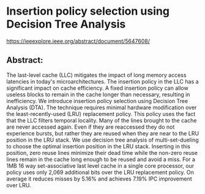 # Insertion policy selection using Decision Tree Analysis

https://ieeexplore.ieee.org/abstract/document/5647608/

## Abstract:

The last-level cache (LLC) mitigates the impact of long memory access latencies in today's microarchitectures. The insertion policy in the LLC has a significant impact on cache efficiency. A fixed insertion policy can allow useless blocks to remain in the cache longer than necessary, resulting in inefficiency. We introduce insertion policy selection using Decision Tree Analysis (DTA). The technique requires minimal hardware modification over the least-recently-used (LRU) replacement policy. This policy uses the fact that the LLC filters temporal locality. Many of the lines brought to the cache are never accessed again. Even if they are reaccessed they do not experience bursts, but rather they are reused when they are near to the LRU position in the LRU stack. We use decision tree analysis of multi-set-dueling to choose the optimal insertion position in the LRU stack. Inserting in this position, zero reuse lines minimize their dead time while the non-zero reuse lines remain in the cache long enough to be reused and avoid a miss. For a 1MB 16 way set-associative last level cache in a single core processor, our policy uses only 2,069 additional bits over the LRU replacement policy. On average it reduces misses by 5.16% and achieves 7.19% IPC improvement over LRU.
